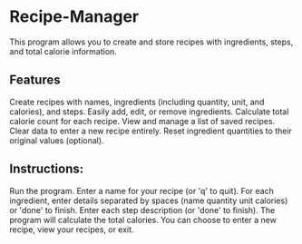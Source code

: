 # Recipe-Manager

This program allows you to create and store recipes with ingredients, steps, and total calorie information.

## Features

Create recipes with names, ingredients (including quantity, unit, and calories), and steps.
Easily add, edit, or remove ingredients.
Calculate total calorie count for each recipe.
View and manage a list of saved recipes.
Clear data to enter a new recipe entirely.
Reset ingredient quantities to their original values (optional).

## Instructions:

Run the program.
Enter a name for your recipe (or 'q' to quit).
For each ingredient, enter details separated by spaces (name quantity unit calories) or 'done' to finish.
Enter each step description (or 'done' to finish).
The program will calculate the total calories.
You can choose to enter a new recipe, view your recipes, or exit.
